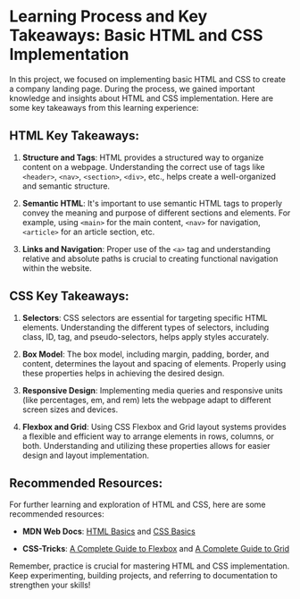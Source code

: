 # Learning Process and Key Takeaways: Basic HTML and CSS Implementation

In this project, we focused on implementing basic HTML and CSS to create a company landing page. During the process, we gained important knowledge and insights about HTML and CSS implementation. Here are some key takeaways from this learning experience:

## HTML Key Takeaways:

1. **Structure and Tags**: HTML provides a structured way to organize content on a webpage. Understanding the correct use of tags like `<header>`, `<nav>`, `<section>`, `<div>`, etc., helps create a well-organized and semantic structure.

2. **Semantic HTML**: It's important to use semantic HTML tags to properly convey the meaning and purpose of different sections and elements. For example, using `<main>` for the main content, `<nav>` for navigation, `<article>` for an article section, etc.

3. **Links and Navigation**: Proper use of the `<a>` tag and understanding relative and absolute paths is crucial to creating functional navigation within the website.


## CSS Key Takeaways:

1. **Selectors**: CSS selectors are essential for targeting specific HTML elements. Understanding the different types of selectors, including class, ID, tag, and pseudo-selectors, helps apply styles accurately.

2. **Box Model**: The box model, including margin, padding, border, and content, determines the layout and spacing of elements. Properly using these properties helps in achieving the desired design.

3. **Responsive Design**: Implementing media queries and responsive units (like percentages, em, and rem) lets the webpage adapt to different screen sizes and devices.

4. **Flexbox and Grid**: Using CSS Flexbox and Grid layout systems provides a flexible and efficient way to arrange elements in rows, columns, or both. Understanding and utilizing these properties allows for easier design and layout implementation.

## Recommended Resources:

For further learning and exploration of HTML and CSS, here are some recommended resources:

- **MDN Web Docs**: [HTML Basics](https://developer.mozilla.org/en-US/docs/Learn/Getting_started_with_the_web/HTML_basics) and [CSS Basics](https://developer.mozilla.org/en-US/docs/Learn/Getting_started_with_the_web/CSS_basics)

- **CSS-Tricks**: [A Complete Guide to Flexbox](https://css-tricks.com/snippets/css/a-guide-to-flexbox/) and [A Complete Guide to Grid](https://css-tricks.com/snippets/css/complete-guide-grid/)

Remember, practice is crucial for mastering HTML and CSS implementation. Keep experimenting, building projects, and referring to documentation to strengthen your skills!
